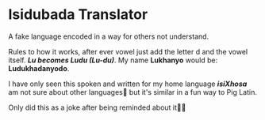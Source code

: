 # Isidubada Translator

A fake language encoded in a way for others not understand. 

Rules to how it works, after ever vowel just add the letter d and the vowel itself.
***Lu becomes Ludu (Lu-du)***.
My name **Lukhanyo** would be: **Ludukhadanyodo**.

I have only seen this spoken and written for my home language ***isiXhosa*** am not sure about other languages🤔 but it's similar in a fun way to Pig Latin.

Only did this as a joke after being reminded about it🤣🤣